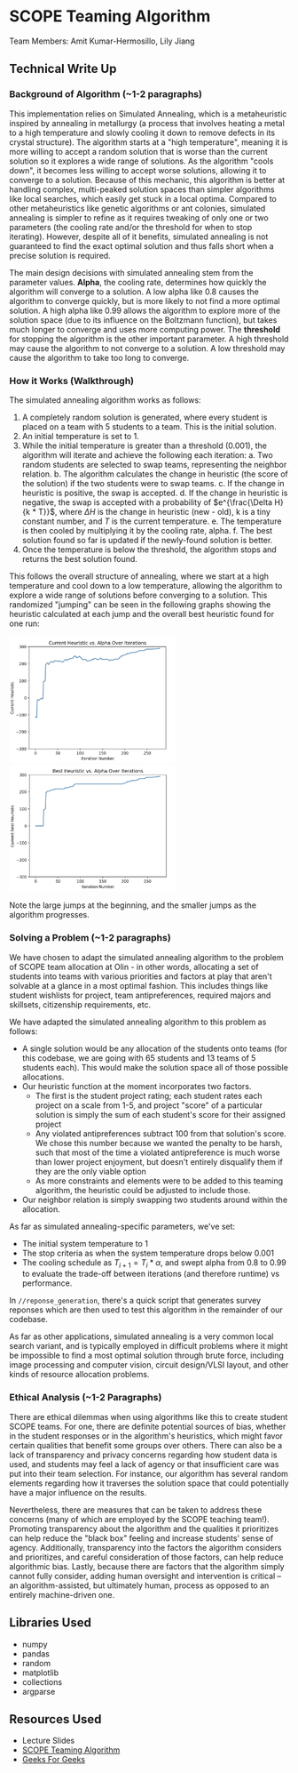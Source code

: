 # SCOPE Teaming Algorithm

Team Members: Amit Kumar-Hermosillo, Lily Jiang

## Technical Write Up

### Background of Algorithm (~1-2 paragraphs)

This implementation relies on Simulated Annealing, which is a metaheuristic
inspired by annealing in metallurgy (a process that involves heating a metal to
a high temperature and slowly cooling it down to remove defects in its crystal
structure). The algorithm starts at a "high temperature", meaning it is more
willing to accept a random solution that is worse than the current solution so
it explores a wide range of solutions. As the algorithm "cools down", it becomes
less willing to accept worse solutions, allowing it to converge to a solution.
Because of this mechanic, this algorithm is better at handling complex,
multi-peaked solution spaces than simpler algorithms like local searches, which
easily get stuck in a local optima. Compared to other metaheuristics like
genetic algorithms or ant colonies, simulated annealing is simpler to refine as
it requires tweaking of only one or two parameters (the cooling rate and/or the
threshold for when to stop iterating). However, despite all of it benefits,
simulated annealing is not guaranteed to find the exact optimal solution and
thus falls short when a precise solution is required.

The main design decisions with simulated annealing stem from the parameter
values. **Alpha**, the cooling rate, determines how quickly the algorithm will
converge to a solution. A low alpha like 0.8 causes the algorithm to converge
quickly, but is more likely to not find a more optimal solution. A high alpha
like 0.99 allows the algorithm to explore more of the solution space (due to its
influence on the Boltzmann function), but takes much longer to converge and uses
more computing power. The **threshold** for stopping the algorithm is the other
important parameter. A high threshold may cause the algorithm to not converge to
a solution. A low threshold may cause the algorithm to take too long to
converge.

### How it Works (Walkthrough)

The simulated annealing algorithm works as follows:

1. A completely random solution is generated, where every student is placed on a
   team with 5 students to a team. This is the initial solution.
2. An initial temperature is set to 1.
3. While the initial temperature is greater than a threshold (0.001), the
   algorithm will iterate and achieve the following each iteration: a. Two
   random students are selected to swap teams, representing the neighbor
   relation. b. The algorithm calculates the change in heuristic (the score of
   the solution) if the two students were to swap teams. c. If the change in
   heuristic is positive, the swap is accepted. d. If the change in heuristic is
   negative, the swap is accepted with a probability of
   $e^{\frac{\Delta H}{k * T}}$, where $\Delta H$ is the change in heuristic
   (new - old), k is a tiny constant number, and $T$ is the current temperature.
   e. The temperature is then cooled by multiplying it by the cooling rate,
   alpha. f. The best solution found so far is updated if the newly-found
   solution is better.
4. Once the temperature is below the threshold, the algorithm stops and returns
   the best solution found.

This follows the overall structure of annealing, where we start at a high
temperature and cool down to a low temperature, allowing the algorithm to
explore a wide range of solutions before converging to a solution. This
randomized "jumping" can be seen in the following graphs showing the heuristic
calculated at each jump and the overall best heuristic found for one run:

<img src="media/anneal_with_visual2.jpg" alt="annealing process with visual" width="300"/>
<img src="media/anneal_with_visual1.jpg" alt="annealing process with visual (increasing only)" width="300"/>

Note the large jumps at the beginning, and the smaller jumps as the algorithm
progresses.

### Solving a Problem (~1-2 paragraphs)

We have chosen to adapt the simulated annealing algorithm to the problem of
SCOPE team allocation at Olin - in other words, allocating a set of students
into teams with various priorities and factors at play that aren't solvable at a
glance in a most optimal fashion. This includes things like student wishlists
for project, team antipreferences, required majors and skillsets, citizenship
requirements, etc.

We have adapted the simulated annealing algorithm to this problem as follows:

- A single solution would be any allocation of the students onto teams (for this
  codebase, we are going with 65 students and 13 teams of 5 students each). This
  would make the solution space all of those possible allocations.
- Our heuristic function at the moment incorporates two factors.
  - The first is the student project rating; each student rates each project on
    a scale from 1-5, and project "score" of a particular solution is simply the
    sum of each student's score for their assigned project
  - Any violated antipreferences subtract 100 from that solution's score. We
    chose this number because we wanted the penalty to be harsh, such that most
    of the time a violated antipreference is much worse than lower project
    enjoyment, but doesn't entirely disqualify them if they are the only viable
    option
  - As more constraints and elements were to be added to this teaming algorithm,
    the heuristic could be adjusted to include those.
- Our neighbor relation is simply swapping two students around within the
  allocation.

As far as simulated annealing-specific parameters, we've set:

- The initial system temperature to 1
- The stop criteria as when the system temperature drops below 0.001
- The cooling schedule as $T_{i+1} = T_i * \alpha$, and swept alpha from 0.8 to
  0.99 to evaluate the trade-off between iterations (and therefore runtime) vs
  performance.

In `//reponse_generation`, there's a quick script that generates survey reponses
which are then used to test this algorithm in the remainder of our codebase.

As far as other applications, simulated annealing is a very common local search
variant, and is typically employed in difficult problems where it might be
impossible to find a most optimal solution through brute force, including image
processing and computer vision, circuit design/VLSI layout, and other kinds of
resource allocation problems.

### Ethical Analysis (~1-2 Paragraphs)

There are ethical dilemmas when using algorithms like this to create student
SCOPE teams. For one, there are definite potential sources of bias, whether in
the student responses or in the algorithm's heuristics, which might favor
certain qualities that benefit some groups over others. There can also be a lack
of transparency and privacy concerns regarding how student data is used, and
students may feel a lack of agency or that insufficient care was put into their
team selection. For instance, our algorithm has several random elements
regarding how it traverses the solution space that could potentially have a
major influence on the results.

Nevertheless, there are measures that can be taken to address these concerns
(many of which are employed by the SCOPE teaching team!). Promoting transparency
about the algorithm and the qualities it prioritizes can help reduce the "black
box" feeling and increase students' sense of agency. Additionally, transparency
into the factors the algorithm considers and prioritizes, and careful
consideration of those factors, can help reduce algorithmic bias. Lastly,
because there are factors that the algorithm simply cannot fully consider,
adding human oversight and intervention is critical – an algorithm-assisted, but
ultimately human, process as opposed to an entirely machine-driven one.

## Libraries Used

- numpy
- pandas
- random
- matplotlib
- collections
- argparse

## Resources Used

- Lecture Slides
- [SCOPE Teaming Algorithm](https://github.com/AllenDowney/TeamAllocation)
- [Geeks For Geeks](https://www.geeksforgeeks.org/simulated-annealing/)
